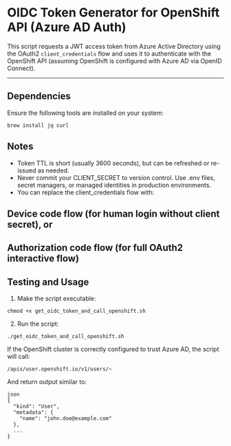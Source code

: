 # OIDC Token Generator for OpenShift API (Azure AD Auth)

This script requests a JWT access token from Azure Active Directory using the OAuth2 `client_credentials` flow and uses it to authenticate with the OpenShift API (assuming OpenShift is configured with Azure AD via OpenID Connect).

---

## Dependencies

Ensure the following tools are installed on your system:

```
brew install jq curl
```
## Notes
* Token TTL is short (usually 3600 seconds), but can be refreshed or re-issued as needed.
* Never commit your CLIENT_SECRET to version control. Use .env files, secret managers, or managed identities in production environments.
* You can replace the client_credentials flow with:

## Device code flow (for human login without client secret), or

## Authorization code flow (for full OAuth2 interactive flow)

## Testing and Usage
1. Make the script executable:

```
chmod +x get_oidc_token_and_call_openshift.sh
```
2. Run the script:
```
./get_oidc_token_and_call_openshift.sh
```
If the OpenShift cluster is correctly configured to trust Azure AD, the script will call:
```
/apis/user.openshift.io/v1/users/~
```
And return output similar to:
```
json
{
  "kind": "User",
  "metadata": {
    "name": "john.doe@example.com"
  },
  ...
}
```
